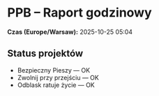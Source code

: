 # PPB – Raport godzinowy
**Czas (Europe/Warsaw):** 2025-10-25 05:04

## Status projektów
- Bezpieczny Pieszy — OK
- Zwolnij przy przejściu — OK
- Odblask ratuje życie — OK


